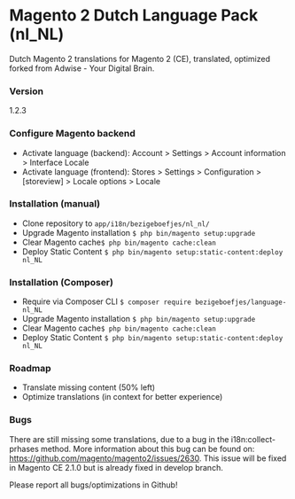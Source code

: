# Magento 2 Dutch Language Pack (nl_NL)

Dutch Magento 2 translations for Magento 2 (CE), translated, optimized forked from Adwise - Your Digital Brain.

### Version
1.2.3

### Configure Magento backend
* Activate language (backend): Account > Settings > Account information > Interface Locale
* Activate language (frontend): Stores > Settings > Configuration > [storeview] > Locale options > Locale

### Installation (manual)
* Clone repository to ``app/i18n/bezigeboefjes/nl_nl/`` 
* Upgrade Magento installation ``$ php bin/magento setup:upgrade``
* Clear Magento cache``$ php bin/magento cache:clean``
* Deploy Static Content ``$ php bin/magento setup:static-content:deploy nl_NL``

### Installation (Composer)
* Require via Composer CLI ``$ composer require bezigeboefjes/language-nl_NL``
* Upgrade Magento installation ``$ php bin/magento setup:upgrade``
* Clear Magento cache``$ php bin/magento cache:clean``
* Deploy Static Content ``$ php bin/magento setup:static-content:deploy nl_NL``

### Roadmap
* Translate missing content (50% left)
* Optimize translations (in context for better experience)

### Bugs
There are still missing some translations, due to a bug in the i18n:collect-prhases method. More information about this bug can be found on: https://github.com/magento/magento2/issues/2630. This issue will be fixed in Magento CE 2.1.0 but is already fixed in develop branch.

Please report all bugs/optimizations in Github!

